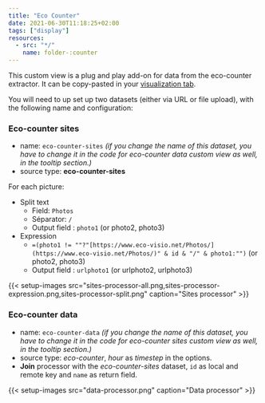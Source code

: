 ```yaml
---
title: "Eco Counter"
date: 2021-06-30T11:18:25+02:00
tags: ["display"]
resources:
  - src: "*/"
    name: folder-:counter
---
```


This custom view is a plug and play add-on for data from the eco-counter extractor. It can be copy-pasted in your [visualization tab](https://help.opendatasoft.com/platform/en/publishing_data/07_configuring_visualizations/06_configuring_custom_view/custom.html#configuring-the-custom-view).

You will need to up set up two datasets (either via URL or file upload), with the following name and configuration:

### Eco-counter sites 
* name: `eco-counter-sites` *(if you change the name of this dataset, you have to change it in the code for eco-counter data custom view as well, in the tooltip section.)*
* source type: **eco-counter-sites**

For each picture:
* Split text
    - Field: `Photos`
    - Séparator: `/`
    - Output field : `photo1` (or photo2, photo3)
* Expression
    - `=(photo1 != ""?"[https://www.eco-visio.net/Photos/](https://www.eco-visio.net/Photos/)" & id & "/" & photo1:"")` (or photo2, photo3)
    - Output field : `urlphoto1` (or urlphoto2, urlphoto3)

{{< setup-images src="sites-processor-all.png,sites-processor-expression.png,sites-processor-split.png" caption="Sites processor" >}}

### Eco-counter data 
* name: `eco-counter-data` *(if you change the name of this dataset, you have to change it in the code for eco-counter sites custom view as well, in the tooltip section.)*
* source type: _eco-counter_, _hour_ as _timestep_ in the options.
* **Join** processor with the _eco-counter-sites_ dataset, `id` as local and remote key and `name` as return field.

{{< setup-images src="data-processor.png" caption="Data processor" >}}
